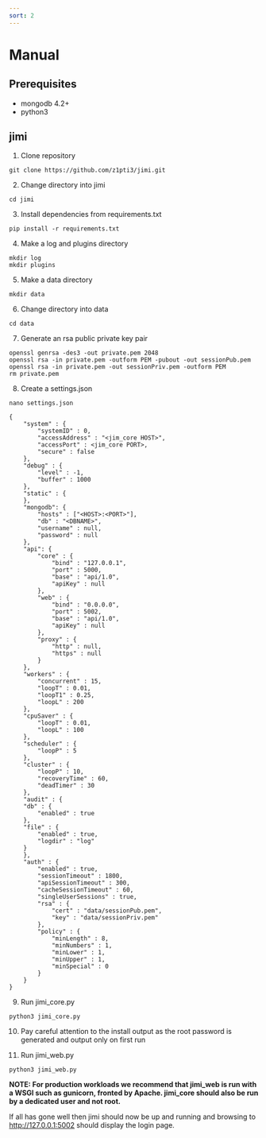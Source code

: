 ```yaml
---
sort: 2
---
```


# Manual

## Prerequisites
* mongodb 4.2+
* python3

## jimi
1. Clone repository
```
git clone https://github.com/z1pti3/jimi.git
```

2. Change directory into jimi
```
cd jimi
```

3. Install dependencies from requirements.txt
```
pip install -r requirements.txt
```

4. Make a log and plugins directory 
```
mkdir log
mkdir plugins
```

5. Make a data directory
```
mkdir data
```

6. Change directory into data
```
cd data
```

7. Generate an rsa public private key pair
```
openssl genrsa -des3 -out private.pem 2048
openssl rsa -in private.pem -outform PEM -pubout -out sessionPub.pem
openssl rsa -in private.pem -out sessionPriv.pem -outform PEM
rm private.pem
```

8. Create a settings.json
```
nano settings.json
```

```
{
    "system" : {
        "systemID" : 0,
        "accessAddress" : "<jim_core HOST>",
        "accessPort" : <jim_core PORT>,
        "secure" : false
    },
    "debug" : {
        "level" : -1,
        "buffer" : 1000
    },
    "static" : {
    },
    "mongodb": {
        "hosts" : ["<HOST>:<PORT>"],
        "db" : "<DBNAME>",
        "username" : null,
        "password" : null
    },
    "api": {
        "core" : {
            "bind" : "127.0.0.1",
            "port" : 5000,
            "base" : "api/1.0",
            "apiKey" : null
        },
        "web" : {
            "bind" : "0.0.0.0",
            "port" : 5002,
            "base" : "api/1.0",
            "apiKey" : null
        },
        "proxy" : {
            "http" : null,
            "https" : null
        }
    },
    "workers" : { 
        "concurrent" : 15,
        "loopT" : 0.01,
        "loopT1" : 0.25,
        "loopL" : 200
    },
    "cpuSaver" : { 
        "loopT" : 0.01,
        "loopL" : 100
    },
    "scheduler" : {
        "loopP" : 5
    },
    "cluster" : {
        "loopP" : 10,
        "recoveryTime" : 60,
        "deadTimer" : 30
    },
    "audit" : {
    "db" : {
        "enabled" : true
    },
    "file" : {
        "enabled" : true,
        "logdir" : "log"
    }
    },
    "auth" : {
        "enabled" : true,
        "sessionTimeout" : 1800,
        "apiSessionTimeout" : 300,
        "cacheSessionTimeout" : 60,
        "singleUserSessions" : true,
        "rsa" : {
            "cert" : "data/sessionPub.pem",
            "key" : "data/sessionPriv.pem"
        },
        "policy" : {
            "minLength" : 8,
            "minNumbers" : 1,
            "minLower" : 1,
            "minUpper" : 1,
            "minSpecial" : 0
        }
    }
}
```

9. Run jimi_core.py
```
python3 jimi_core.py
```

10. Pay careful attention to the install output as the root password is generated and output only on first run

11. Run jimi_web.py
```
python3 jimi_web.py
```

**NOTE: 
For production workloads we recommend that jimi_web is run with a WSGI such as gunicorn, fronted by Apache. jimi_core should also be run by a dedicated user and not root.**

If all has gone well then jimi should now be up and running and browsing to http://127.0.0.1:5002 should display the login page. 
